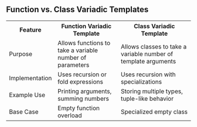 <!DOCTYPE html>
<html lang="en">
<head>
    <meta charset="UTF-8">
    <meta name="viewport" content="width=device-width, initial-scale=1.0">
</head>
<body>
    <h2>Function vs. Class Variadic Templates</h2>
    <table>
        <tr>
            <th>Feature</th>
            <th>Function Variadic Template</th>
            <th>Class Variadic Template</th>
        </tr>
        <tr>
            <td>Purpose</td>
            <td>Allows functions to take a variable number of parameters</td>
            <td>Allows classes to take a variable number of template arguments</td>
        </tr>
        <tr>
            <td>Implementation</td>
            <td>Uses recursion or fold expressions</td>
            <td>Uses recursion with specializations</td>
        </tr>
        <tr>
            <td>Example Use</td>
            <td>Printing arguments, summing numbers</td>
            <td>Storing multiple types, tuple-like behavior</td>
        </tr>
        <tr>
            <td>Base Case</td>
            <td>Empty function overload</td>
            <td>Specialized empty class</td>
        </tr>
    </table>
</body>
</html>
